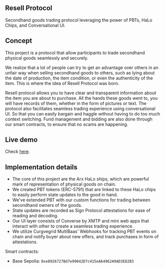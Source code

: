 ## Resell Protocol

Secondhand goods trading protocol leveraging the power of PBTs, HaLo Chips,  and Conversational UI.

## Concept

This project is a protocol that allow participants to trade secondhand physical goods seamlessly and securely. 

We realize that a lot of people can try to get an advantage over others in an unfair way when selling secondhand goods to others, such as lying about the date of production, the item condition, or even the authenticity of the item. This is where the idea of Resell Protocol was born.

Resell protocol allows you to have clear and transparent information about the item you are about to purchase. All the hands these goods went to, you will have records of them, whether in the form of pictures or text. The protocol also facilitates seamless trading experience using conversational UI. So that you can easily bargain and haggle without having to do too much context switching. Fund management and bidding are also done through our smart contracts, to ensure that no scams are happening.

## Live demo

Check [here](https://resell-eight.vercel.app/?chainId=84532&chipId=3&address=0xe8926727Bd7e99042D7c415eA64962A9AD3E82B3).

## Implementation details

- The core of this project are the Arx HaLo ships, which are powerful mark of representation of physical goods on chain. 
- We created PBT tokens (ERC-5791) that are linked to these HaLo chips to easily perform state updates to the good in hand. 
- We've extended PBT with our custom functions for trading between secondhand owners of the goods.
- State updates are recorded as Sign Protocol attestations for ease of reading and decoding.
- Our UI layer consists of Converse by XMTP and mini web apps that interact with other to create a seamless trading experience. 
- We utilize Curgvegrid MultiBaas' Webhooks for tracking PBT events on chain and notify buyer about new offers, and track purchases in form of attestations.

Smart contracts:
- Base Sepolia: `0xe8926727Bd7e99042D7c415eA64962A9AD3E82B3`